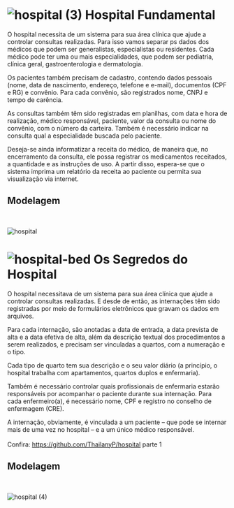 # ![hospital (3)](https://user-images.githubusercontent.com/111004514/235028569-7d9da66b-78df-4630-ae35-16db2af1f06b.png) Hospital Fundamental

O hospital necessita de um sistema para sua área clínica que ajude a controlar consultas realizadas. Para isso vamos separar ps dados dos médicos que podem ser generalistas, especialistas ou residentes. Cada médico pode ter uma ou mais especialidades, que podem ser pediatria, clínica geral, gastroenterologia e dermatologia.

Os pacientes também precisam de cadastro, contendo dados pessoais (nome, data de nascimento, endereço, telefone e e-mail), documentos (CPF e RG) e convênio. Para cada convênio, são registrados nome, CNPJ e tempo de carência.

As consultas também têm sido registradas em planilhas, com data e hora de realização, médico responsável, paciente, valor da consulta ou nome do convênio, com o número da carteira. Também é necessário indicar na consulta qual a especialidade buscada pelo paciente.

Deseja-se ainda informatizar a receita do médico, de maneira que, no encerramento da consulta, ele possa registrar os medicamentos receitados, a quantidade e as instruções de uso. A partir disso, espera-se que o sistema imprima um relatório da receita ao paciente ou permita sua visualização via internet.
<br>
<h2>Modelagem</h2>
<br>

![hospital](https://user-images.githubusercontent.com/111004514/235029607-8874d784-3844-443b-8247-8476d0aea9d5.png)

# ![hospital-bed](https://github.com/ThailanyP/hospital-parte-2/assets/111004514/38da799a-ac34-43b7-a76a-5fb593a7caea) Os Segredos do Hospital
O hospital necessitava de um sistema para sua área clínica que ajude a controlar consultas realizadas. E desde de então, as internações têm sido registradas por meio de formulários eletrônicos que gravam os dados em arquivos. 

Para cada internação, são anotadas a data de entrada, a data prevista de alta e a data efetiva de alta, além da descrição textual dos procedimentos a serem realizados, e precisam ser vinculadas a quartos, com a numeração e o tipo. 

Cada tipo de quarto tem sua descrição e o seu valor diário (a princípio, o hospital trabalha com apartamentos, quartos duplos e enfermaria).

Também é necessário controlar quais profissionais de enfermaria estarão responsáveis por acompanhar o paciente durante sua internação. Para cada enfermeiro(a), é necessário nome, CPF e registro no conselho de enfermagem (CRE).

A internação, obviamente, é vinculada a um paciente – que pode se internar mais de uma vez no hospital – e a um único médico responsável.
<br>
<br>
Confira: https://github.com/ThailanyP/hospital parte 1
<br>
<h2>Modelagem</h2>
<br>


![hospital (4)](https://github.com/ThailanyP/hospital-parte-2/assets/111004514/42d1cf8d-0bed-4c27-aaf7-88ff792dcbb7)
